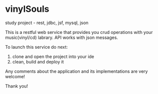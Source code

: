 # vinylSouls
study project - rest, jdbc, jsf, mysql, json 

This is a restful web service that provides you crud operations with your music(vinyl/cd) labrary.
API works with json messages.

To launch this service do next:

1. clone and open the project into your ide
2. clean, build and deploy it

Any comments about the application and its implementations are very welcome!

Thank you!
